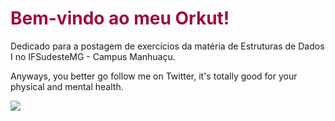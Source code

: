 <h1 style = "color: #9c103a">Bem-vindo ao meu Orkut!</h1>

<p>Dedicado para a postagem de exercícios da matéria de Estruturas de Dados I no IFSudesteMG - Campus Manhuaçu.</p>
<p>Anyways, you better go follow me on Twitter, it's totally good for your physical and mental health.</p>

![](https://i.gifer.com/DTSl.gif)
